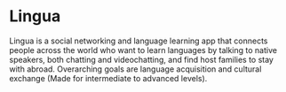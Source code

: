 # Lingua

Lingua is a social networking and language learning app that connects people across the world who want to learn languages by talking to native speakers, both chatting and videochatting, and find host families to stay with abroad. Overarching goals are language acquisition and cultural exchange (Made for intermediate to advanced levels).
